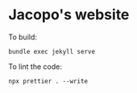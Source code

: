 # Jacopo's website

To build:

```
bundle exec jekyll serve
```

To lint the code:

```
npx prettier . --write
```
